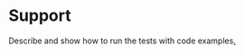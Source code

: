 Support
=======================
Describe and show how to run the tests with code examples[.](#UvE7c()78HvQ)
